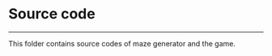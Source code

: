 # Source code

---------------------------------------------------------------------------
This folder contains source codes of maze generator and the game.